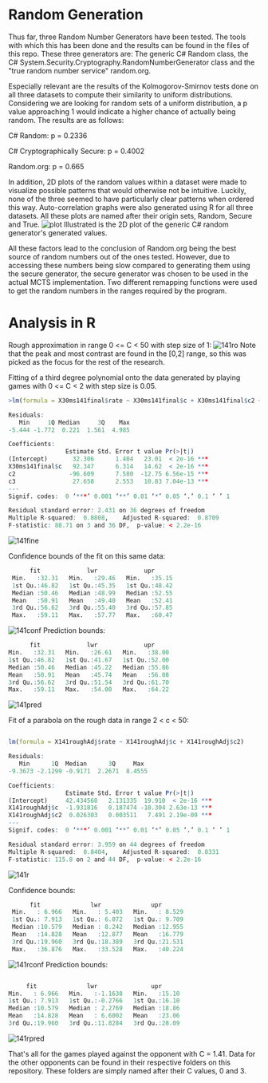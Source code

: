 # Random Generation
Thus far, three Random Number Generators have been tested. The tools with which this has been done and the results can be found in the files of this repo. These three generators are: The generic C# Random class, the C# System.Security.Cryptography.RandomNumberGenerator class and the "true random number service" random.org. 

Especially relevant are the results of the Kolmogorov-Smirnov tests done on all three datasets to compute their similarity to uniform distributions. Considering we are looking for random sets of a uniform distribution, a p value approaching 1 would indicate a higher chance of actually being random. The results are as follows:

C# Random: p = 0.2336

C# Cryptographically Secure: p = 0.4002

Random.org: p = 0.665

In addition, 2D plots of the random values within a dataset were made to visualize possible patterns that would otherwise not be intuitive. Luckily, none of the three seemed to have particularly clear patterns when ordered this way.
Auto-correlation graphs were also generated using R for all three datasets. All these plots are named after their origin sets, Random, Secure and True.
![plot](https://raw.githubusercontent.com/PyotrRomanov/MCTreesearch/master/RandomPlot2dc.png)
Illustrated is the 2D plot of the generic C# random generator's generated values.

All these factors lead to the conclusion of Random.org being the best source of random numbers out of the ones tested. However, due to accessing these numbers being slow compared to generating them using the secure generator, the secure generator was chosen to be used in the actual MCTS implementation. Two different remapping functions were used to get the random numbers in the ranges required by the program.

# Analysis in R
Rough approximation in range 0 <= C < 50 with step size of 1:
![141ro](https://raw.githubusercontent.com/PyotrRomanov/MCTreesearch/master/141/141rough.png)
Note that the peak and most contrast are found in the [0,2] range, so this was picked as the focus for the rest of the research.

Fitting of a third degree polynomial onto the data generated by playing games with 0 <= C < 2 with step size is 0.05.
```R
>lm(formula = X30ms141final$rate ~ X30ms141final$c + X30ms141final$c2 + X30ms141final$c3)

Residuals:
   Min     1Q Median     3Q    Max 
-5.444 -1.772  0.221  1.561  4.985 

Coefficients:
                Estimate Std. Error t value Pr(>|t|)    
(Intercept)       32.306      1.404   23.01  < 2e-16 ***
X30ms141final$c   92.347      6.314   14.62  < 2e-16 ***
c2               -96.609      7.580  -12.75 6.56e-15 ***
c3                27.658      2.553   10.83 7.04e-13 ***
---
Signif. codes:  0 ‘***’ 0.001 ‘**’ 0.01 ‘*’ 0.05 ‘.’ 0.1 ‘ ’ 1

Residual standard error: 2.431 on 36 degrees of freedom
Multiple R-squared:  0.8808,	Adjusted R-squared:  0.8709 
F-statistic: 88.71 on 3 and 36 DF,  p-value: < 2.2e-16
```
![141fine](https://raw.githubusercontent.com/PyotrRomanov/MCTreesearch/master/141/141.png)

Confidence bounds of the fit on this same data:
```R
      fit             lwr             upr       
 Min.   :32.31   Min.   :29.46   Min.   :35.15  
 1st Qu.:46.82   1st Qu.:45.35   1st Qu.:48.42  
 Median :50.46   Median :48.99   Median :52.55  
 Mean   :50.91   Mean   :49.40   Mean   :52.41  
 3rd Qu.:56.62   3rd Qu.:55.40   3rd Qu.:57.85  
 Max.   :59.11   Max.   :57.77   Max.   :60.47  
 ```
 ![141conf](https://raw.githubusercontent.com/PyotrRomanov/MCTreesearch/master/141/141conf.png)
 Prediction bounds:
 ```R
       fit             lwr             upr       
 Min.   :32.31   Min.   :26.61   Min.   :38.00  
 1st Qu.:46.82   1st Qu.:41.67   1st Qu.:52.00  
 Median :50.46   Median :45.22   Median :55.86  
 Mean   :50.91   Mean   :45.74   Mean   :56.08  
 3rd Qu.:56.62   3rd Qu.:51.54   3rd Qu.:61.70  
 Max.   :59.11   Max.   :54.00   Max.   :64.22  
 ```
 ![141pred](https://raw.githubusercontent.com/PyotrRomanov/MCTreesearch/master/141/141pred.png)
 
 Fit of a parabola on the rough data in range 2 < c < 50:
 ```R
 
lm(formula = X141roughAdj$rate ~ X141roughAdj$c + X141roughAdj$c2)

Residuals:
    Min      1Q  Median      3Q     Max 
-9.3673 -2.1299 -0.9171  2.2671  8.4555 

Coefficients:
                 Estimate Std. Error t value Pr(>|t|)    
(Intercept)     42.434568   2.131335  19.910  < 2e-16 ***
X141roughAdj$c  -1.931816   0.187474 -10.304 2.63e-13 ***
X141roughAdj$c2  0.026303   0.003511   7.491 2.19e-09 ***
---
Signif. codes:  0 ‘***’ 0.001 ‘**’ 0.01 ‘*’ 0.05 ‘.’ 0.1 ‘ ’ 1

Residual standard error: 3.959 on 44 degrees of freedom
Multiple R-squared:  0.8404,	Adjusted R-squared:  0.8331 
F-statistic: 115.8 on 2 and 44 DF,  p-value: < 2.2e-16
```
![141r](https://raw.githubusercontent.com/PyotrRomanov/MCTreesearch/master/141/141roughadjline.png)

Confidence bounds:
```R
      fit              lwr              upr        
 Min.   : 6.966   Min.   : 5.403   Min.   : 8.529  
 1st Qu.: 7.913   1st Qu.: 6.072   1st Qu.: 9.709  
 Median :10.579   Median : 8.242   Median :12.955  
 Mean   :14.828   Mean   :12.877   Mean   :16.779  
 3rd Qu.:19.960   3rd Qu.:18.389   3rd Qu.:21.531  
 Max.   :36.876   Max.   :33.528   Max.   :40.224  
 ```
 ![141rconf](https://raw.githubusercontent.com/PyotrRomanov/MCTreesearch/master/141/141roughadjconf.png)
 Prediction bounds:
 ```R
 
      fit              lwr               upr       
 Min.   : 6.966   Min.   :-1.1638   Min.   :15.10  
 1st Qu.: 7.913   1st Qu.:-0.2766   1st Qu.:16.10  
 Median :10.579   Median : 2.2769   Median :18.86  
 Mean   :14.828   Mean   : 6.6002   Mean   :23.06  
 3rd Qu.:19.960   3rd Qu.:11.8284   3rd Qu.:28.09  
 ```
 ![141rpred](https://raw.githubusercontent.com/PyotrRomanov/MCTreesearch/master/141/141roughadjpred.png)
 

That's all for the games played against the opponent with C = 1.41. Data for the other opponents can be found in their respective folders on this repository. These folders are simply named after their C values, 0 and 3.
